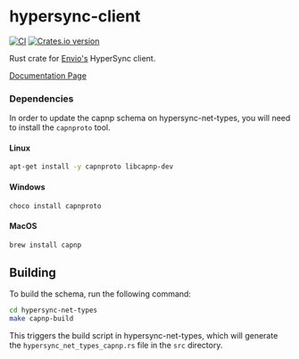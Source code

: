 # hypersync-client

[![CI](https://github.com/enviodev/hypersync-client-rust/actions/workflows/ci.yaml/badge.svg?branch=main)](https://github.com/enviodev/hypersync-client-rust/actions/workflows/ci.yaml)
<a href="https://crates.io/crates/hypersync-client">
<img src="https://img.shields.io/crates/v/hypersync-client.svg?style=flat-square"
    alt="Crates.io version" />
</a>

Rust crate for [Envio's](https://envio.dev/) HyperSync client.

[Documentation Page](https://docs.envio.dev/docs/hypersync-clients)

### Dependencies

In order to update the capnp schema on hypersync-net-types, you will need to install the `capnproto` tool.

#### Linux

```bash
apt-get install -y capnproto libcapnp-dev
```

#### Windows

```bash
choco install capnproto
```

#### MacOS

```bash
brew install capnp
```

## Building

To build the schema, run the following command:

```bash
cd hypersync-net-types
make capnp-build
```

This triggers the build script in hypersync-net-types, which will generate the `hypersync_net_types_capnp.rs` file in the `src` directory.
